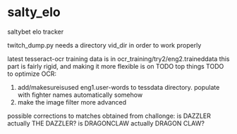 salty_elo
=========

saltybet elo tracker

twitch_dump.py needs a directory vid_dir in order to work properly

latest tesseract-ocr training data is in ocr_training/try2/eng2.traineddata
this part is fairly rigid, and making it more flexible is on TODO
top things TODO to optimize OCR:
1) add/makesureisused eng1.user-words to tessdata directory.  populate with fighter names automatically somehow
2) make the image filter more advanced

possible corrections to matches obtained from challonge:
is DAZZLER actually THE DAZZLER?
is DRAGONCLAW actually DRAGON CLAW?

